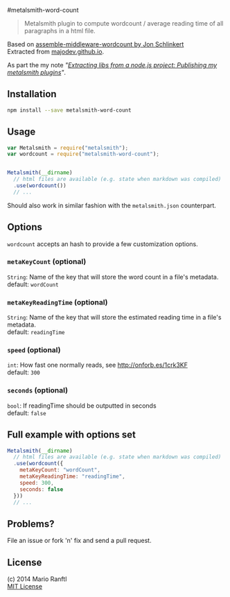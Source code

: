 #metalsmith-word-count

> Metalsmith plugin to compute wordcount / average reading time of all paragraphs in a html file.  

Based on [assemble-middleware-wordcount by Jon Schlinkert](https://github.com/assemble/assemble-middleware-wordcount)  
Extracted from [majodev.github.io](http://majodev.github.io).

As part the my note *"[Extracting libs from a node.js project: Publishing my metalsmith plugins](http://ranf.tl/2014/10/01/extracting-libs-from-a-node-js-project/)"*.

## Installation

```bash
npm install --save metalsmith-word-count
```

## Usage

```javascript
var Metalsmith = require("metalsmith");
var wordcount = require("metalsmith-word-count");


Metalsmith(__dirname)
  // html files are available (e.g. state when markdown was compiled)
  .use(wordcount())
  // ...
```

Should also work in similar fashion with the `metalsmith.json` counterpart.

## Options

`wordcount` accepts an hash to provide a few customization options.

### `metaKeyCount` (optional)
`String`: Name of the key that will store the word count in a file's metadata.  
default: `wordCount`

### `metaKeyReadingTime` (optional)
`String`: Name of the key that will store the estimated reading time in a file's metadata.  
default: `readingTime`

### `speed` (optional)
`int`: How fast one normally reads, see http://onforb.es/1crk3KF  
default: `300`

### `seconds` (optional)
`bool`: If readingTime should be outputted in seconds  
default: `false`

## Full example with options set

```javascript
Metalsmith(__dirname)
  // html files are available (e.g. state when markdown was compiled)
  .use(wordcount({
    metaKeyCount: "wordCount",
    metaKeyReadingTime: "readingTime",
    speed: 300,
    seconds: false
  }))
  // ...
```


## Problems?
File an issue or fork 'n' fix and send a pull request.

## License
(c) 2014 Mario Ranftl  
[MIT License](majodev.mit-license.org)
